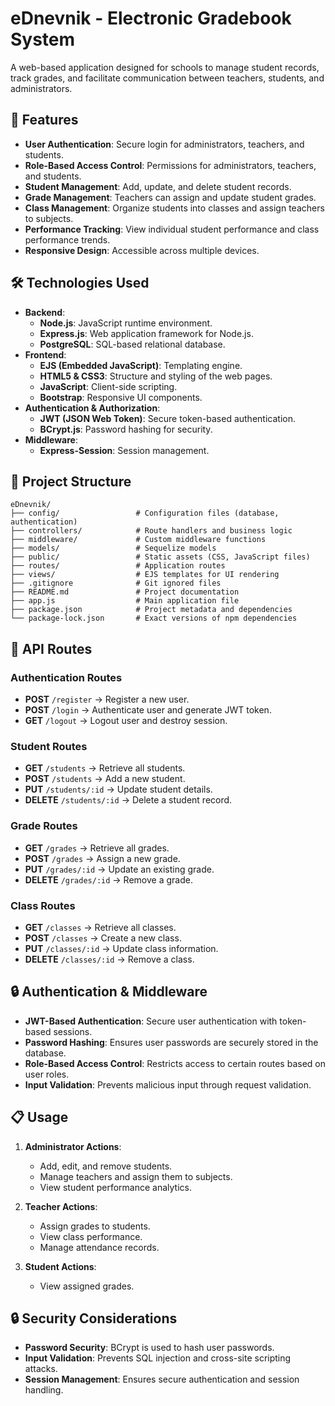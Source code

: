 # eDnevnik - Electronic Gradebook System

A web-based application designed for schools to manage student records, track grades, and facilitate communication between teachers, students, and administrators.

## 🚀 Features

- **User Authentication**: Secure login for administrators, teachers, and students.
- **Role-Based Access Control**: Permissions for administrators, teachers, and students.
- **Student Management**: Add, update, and delete student records.
- **Grade Management**: Teachers can assign and update student grades.
- **Class Management**: Organize students into classes and assign teachers to subjects.
- **Performance Tracking**: View individual student performance and class performance trends.
- **Responsive Design**: Accessible across multiple devices.

## 🛠️ Technologies Used

- **Backend**:
  - **Node.js**: JavaScript runtime environment.
  - **Express.js**: Web application framework for Node.js.
  - **PostgreSQL**: SQL-based relational database.
- **Frontend**:
  - **EJS (Embedded JavaScript)**: Templating engine.
  - **HTML5 & CSS3**: Structure and styling of the web pages.
  - **JavaScript**: Client-side scripting.
  - **Bootstrap**: Responsive UI components.
- **Authentication & Authorization**:
  - **JWT (JSON Web Token)**: Secure token-based authentication.
  - **BCrypt.js**: Password hashing for security.
- **Middleware**:
  - **Express-Session**: Session management.

## 📂 Project Structure

```
eDnevnik/
├── config/                 # Configuration files (database, authentication)
├── controllers/            # Route handlers and business logic
├── middleware/             # Custom middleware functions
├── models/                 # Sequelize models
├── public/                 # Static assets (CSS, JavaScript files)
├── routes/                 # Application routes
├── views/                  # EJS templates for UI rendering
├── .gitignore              # Git ignored files
├── README.md               # Project documentation
├── app.js                  # Main application file
├── package.json            # Project metadata and dependencies
└── package-lock.json       # Exact versions of npm dependencies
```

## 📜 API Routes

### **Authentication Routes**
- **POST** `/register` → Register a new user.
- **POST** `/login` → Authenticate user and generate JWT token.
- **GET** `/logout` → Logout user and destroy session.

### **Student Routes**
- **GET** `/students` → Retrieve all students.
- **POST** `/students` → Add a new student.
- **PUT** `/students/:id` → Update student details.
- **DELETE** `/students/:id` → Delete a student record.

### **Grade Routes**
- **GET** `/grades` → Retrieve all grades.
- **POST** `/grades` → Assign a new grade.
- **PUT** `/grades/:id` → Update an existing grade.
- **DELETE** `/grades/:id` → Remove a grade.

### **Class Routes**
- **GET** `/classes` → Retrieve all classes.
- **POST** `/classes` → Create a new class.
- **PUT** `/classes/:id` → Update class information.
- **DELETE** `/classes/:id` → Remove a class.

## 🔒 Authentication & Middleware

- **JWT-Based Authentication**: Secure user authentication with token-based sessions.
- **Password Hashing**: Ensures user passwords are securely stored in the database.
- **Role-Based Access Control**: Restricts access to certain routes based on user roles.
- **Input Validation**: Prevents malicious input through request validation.

## 📋 Usage

1. **Administrator Actions**:
   - Add, edit, and remove students.
   - Manage teachers and assign them to subjects.
   - View student performance analytics.

2. **Teacher Actions**:
   - Assign grades to students.
   - View class performance.
   - Manage attendance records.

3. **Student Actions**:
   - View assigned grades.

## 🔒 Security Considerations

- **Password Security**: BCrypt is used to hash user passwords.
- **Input Validation**: Prevents SQL injection and cross-site scripting attacks.
- **Session Management**: Ensures secure authentication and session handling.


